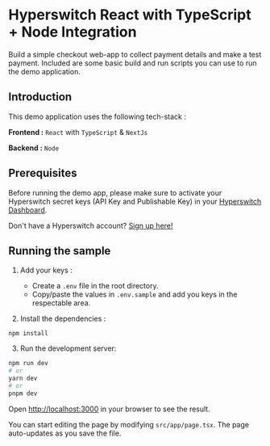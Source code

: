 # Hyperswitch React with TypeScript + Node Integration

Build a simple checkout web-app to collect payment details and make a test payment. Included are some basic build and run scripts you can use to run the demo application.

## Introduction

This demo application uses the following tech-stack :

**Frontend :** `React` with `TypeScript` & `NextJs`

**Backend :** `Node`

## Prerequisites

Before running the demo app, please make sure to activate your Hyperswitch secret keys (API Key and Publishable Key) in your [Hyperswitch Dashboard](https://app.hyperswitch.io/developers).

Don't have a Hyperswitch account? [Sign up here!](https://app.hyperswitch.io/register)

## Running the sample

1. Add your keys :

   - Create a `.env` file in the root directory.
   - Copy/paste the values in `.env.sample` and add you keys in the respectable area.

2. Install the dependencies :

```
npm install
```

3. Run the development server:

```bash
npm run dev
# or
yarn dev
# or
pnpm dev
```

Open [http://localhost:3000](http://localhost:3000) in your browser to see the result.

You can start editing the page by modifying `src/app/page.tsx`. The page auto-updates as you save the file.
